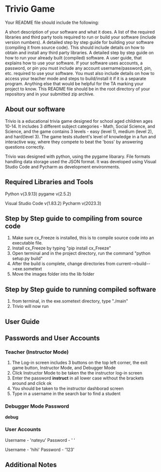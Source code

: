 # Trivio Game

Your README file should include the following:

A short description of your software and what it does.
A list of the required libraries and third party tools required to run or build your software (include version numbers).
A detailed step by step guide for building your software (compiling it from source code). This should include details on how to obtain and install any third party libraries.
A detailed step by step guide on how to run your already built (compiled) software.
A user guide, that explains how to use your software.
If your software uses accounts, a password, or pin you must include any account username/password, pin, etc. required to use your software.
You must also include details on how to access your teacher mode and steps to build/install it if it is a separate program.
Anything else that would be helpful for the TA marking your project to know.
This README file should be in the root directory of your repository and in your submitted zip archive.

## About our software
Trivio is a educational trivia game designed for school aged children ages 10-14. It includes 3 different subject categories - Math, Social Science, and Science, and the game contains 3 levels - easy (level 1), medium (level 2), and hard(level 3). The game tests student's level of knowledge in a fun and interactive way, where they compete to beat the 'boss' by answering questions correctly. 

Trivio was designed with python, using the pygame libarary. File formats handling data storage used the JSON format. It was developed using Visual Studio Code and Pycharm as development environments. 

## Required Libraries and Tools
Python v(3.9.13)
pygame v(2.5.2)

Visual Studio Code v(1.83.2)
Pycharm v(2023.3)

## Step by Step guide to compiling from source code
1. Make sure cx_Freeze is installed, this is to compile source code into an executable file.
2. Install cx_Freeze by typing "pip install cx_Freeze"
3. Open terminal and in the project directory, run the command "python setup.py build"
4. After the build is complete, change directories from current-->build-->exe.sometext
5. Move the images folder into the lib folder


## Step by Step guide to running compiled software
1. from terminal, in the exe.sometext directory, type "./main"
2. Trivio will now run


## User Guide


## Passwords and User Accounts
### Teacher (Instructor Mode)
1. The Log-in screen includes 3 buttons on the top left corner, the exit game button, Instructor Mode, and Debugger Mode
2. Click Instructor Mode to be taken the the instructor log-in screen
3. Enter the password <b>instruct</b> in all lower case without the brackets around and click ok
4. You should be taken to the instructor dashborad screen
5. Type in a username in the search bar to find a student 

### Debugger Mode Password
<b>debug</b>

### User Accounts
Username - 'nateyu'
Password - ' '

Username - 'hihi'
Password - '123'

## Additional Notes



